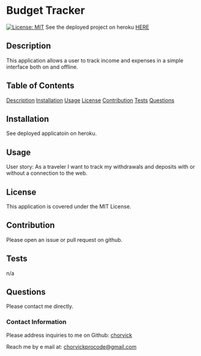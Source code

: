 # Budget Tracker

[![License: MIT](https://img.shields.io/badge/License-MIT-yellow.svg)](https://opensource.org/licenses/MIT)
See the deployed project on heroku [HERE](https://damp-stream-47572.herokuapp.com/)

## Description

This application allows a user to track income and expenses in a simple interface both on and offline.

## Table of Contents

[Description](#description)
[Installation](#installation)
[Usage](#usage)
[License](#license)
[Contribution](#contribution)
[Tests](#tests)
[Questions](#questions)

## Installation

See deployed applicatoin on heroku.

## Usage

User story: As a traveler I want to track my withdrawals and deposits with or without a connection to the web.

## License

This application is covered under the MIT License.

## Contribution

Please open an issue or pull request on github.

## Tests

n/a

## Questions

Please contact me directly.

### Contact Information

Please address inquiries to me on Github: [chorvick](https://github.com/chorvick)

Reach me by e mail at: chorvickprocode@gmail.com
